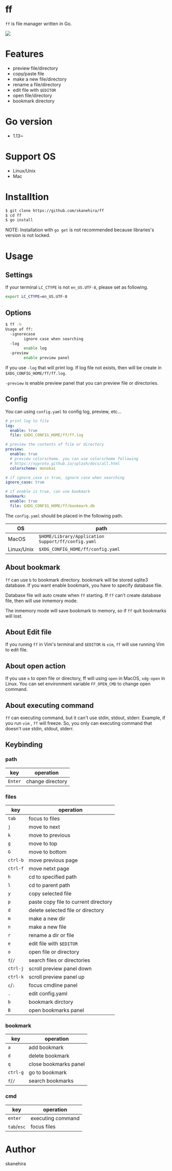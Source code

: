 # ff
`ff` is file manager written in Go.

![](https://github.com/skanehira/ff/blob/image/screenshots/ff-demo.gif?raw=true)

# Features
- preview file/directory
- copy/paste file
- make a new file/directory
- rename a file/directory
- edit file with `$EDITOR`
- open file/directory
- bookmark directory

# Go version
- 1.13~

# Support OS
- Linux/Unix
- Mac

# Installtion
```sh
$ git clone https://github.com/skanehira/ff
$ cd ff
$ go install
```

NOTE: Installation with `go get` is not recommended because libraries's version  is not locked.

# Usage
## Settings
If your terminal `LC_CTYPE` is not `en_US.UTF-8`, please set as following.

```sh
export LC_CTYPE=en_US.UTF-8
```

## Options
```sh
$ ff -h
Usage of ff:
  -ignorecase
        ignore case when searching
  -log
        enable log
  -preview
        enable preview panel
```

If you use `-log` that will print log.
If log file not exists, then will be create in `$XDG_CONFIG_HOME/ff/ff.log`.

`-preview` is enable preview panel that you can preview file or directories.

## Config
You can using `config.yaml` to config log, preview, etc...

```yaml
# print log to file
log:
  enable: true
  file: $XDG_CONFIG_HOME/ff/ff.log

# preview the contents of file or directory
preview:
  enable: true
  # preview colorscheme. you can use colorscheme following
  # https://xyproto.github.io/splash/docs/all.html
  colorscheme: monokai

# if ignore_case is true, ignore case when searching
ignore_case: true

# if enable is true, can use bookmark
bookmark:
  enable: true
  file: $XDG_CONFIG_HOME/ff/bookmark.db
```

The `config.yaml` should be placed in the following path.

|OS        |path                                              |
|----------|--------------------------------------------------|
|MacOS     |`$HOME/Library/Application Support/ff/config.yaml`|
|Linux/Unix|`$XDG_CONFIG_HOME/ff/config.yaml`                 |

## About bookmark
`ff` can use `b` to bookmark directory. bookmark will be stored sqlite3 database.
If you want enable bookmark, you have to specify database file.

Database file will auto create when `ff` starting. If `ff` can't create database file,
then will use inmemory mode.

The inmemory mode will save bookmark to memory, so if `ff` quit bookmarks will lost.

## About Edit file
If you runing `ff` in Vim's terminal and `$EDITOR` is `vim`,
`ff` will use running Vim to edit file.

## About open action
If you use `o` to open file or directory, ff will using `open` in MacOS, `xdg-open` in Linux.
You can set environment variable `FF_OPEN_CMD` to change open command.

## About executing command
`ff` can executing command, but it can't use stdin, stdout, stderr.
Example, if you run `vim` , `ff` will freeze.
So, you only can executing command that doesn't use stdin, stdout, stderr.

## Keybinding
### path
| key     | operation        |
|---------|------------------|
| `Enter` | change directory |

### files
| key      | operation                            |
|----------|--------------------------------------|
| `tab`    | focus to files                       |
| `j`      | move to next                         |
| `k`      | move to previous                     |
| `g`      | move to top                          |
| `G`      | move to bottom                       |
| `ctrl-b` | move previous page                   |
| `ctrl-f` | move netxt page                      |
| `h`      | cd to specified path                 |
| `l`      | cd to parent path                    |
| `y`      | copy selected file                   |
| `p`      | paste copy file to current directory |
| `d`      | delete selected file or directory    |
| `m`      | make a new dir                       |
| `n`      | make a new file                      |
| `r`      | rename a dir or file                 |
| `e`      | edit file with `$EDITOR`             |
| `o`      | open file or directory               |
| `f`/`/`  | search files or directories          |
| `ctrl-j` | scroll preview panel down            |
| `ctrl-k` | scroll preview panel up              |
| `c`/`:`  | focus cmdline panel                  |
| `.`      | edit config.yaml                     |
| `b`      | bookmark dirctory                    |
| `B`      | open bookmarks panel                 |

### bookmark
| key      | operation             |
|----------|-----------------------|
| `a`      | add bookmark          |
| `d`      | delete bookmark       |
| `q`      | close bookmarks panel |
| `ctrl-g` | go to bookmark        |
| `f`/`/`  | search bookmarks      |

### cmd
| key         | operation         |
|-------------|-------------------|
| `enter`     | executing command |
| `tab`/`esc` | focus files       |

# Author
skanehira
